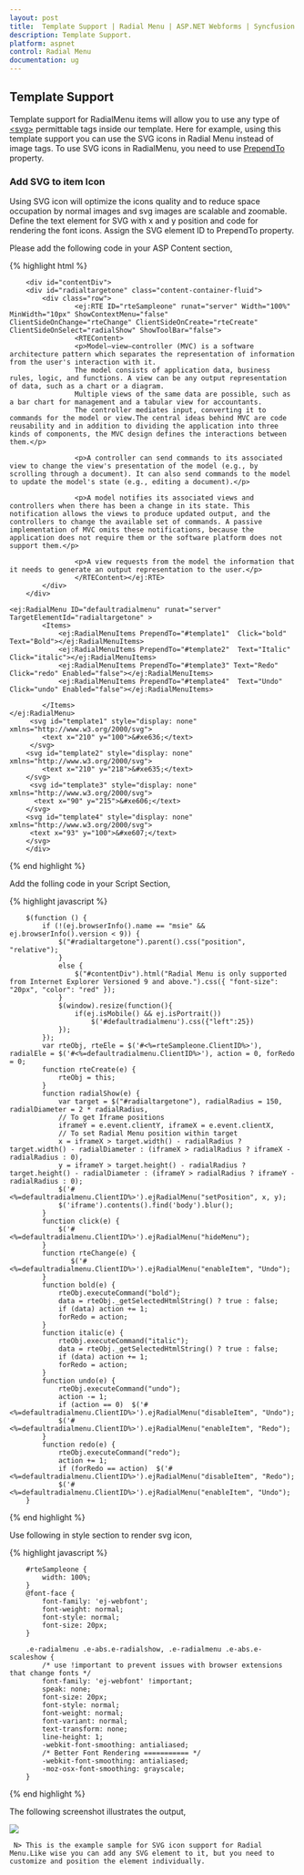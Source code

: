 ```yaml
---
layout: post
title:  Template Support | Radial Menu | ASP.NET Webforms | Syncfusion
description: Template Support.
platform: aspnet
control: Radial Menu
documentation: ug
---
```

## Template Support

 Template support for RadialMenu items will allow you to use any type of [\<svg\>](https://developer.mozilla.org/en-US/docs/Web/SVG/Element#SVG_elements) permittable tags inside our template. Here for example, using this template support you can use the SVG icons in Radial Menu instead of image tags. To use SVG icons in RadialMenu, you need to use [PrependTo](https://help.syncfusion.com/api/js/ejradialmenu#members:items-prependTo) property.

 ### Add SVG to item Icon

Using SVG icon will optimize the icons quality and to reduce space occupation by normal images and svg images are scalable and zoomable. Define the text element for SVG with x and y position and code for rendering the font icons. Assign the SVG element ID to PrependTo property.

Please add the following code in your ASP Content section,

{% highlight html %}

        <div id="contentDiv">
        <div id="radialtargetone" class="content-container-fluid">
            <div class="row">
                    <ej:RTE ID="rteSampleone" runat="server" Width="100%" MinWidth="10px" ShowContextMenu="false"  ClientSideOnChange="rteChange" ClientSideOnCreate="rteCreate" ClientSideOnSelect="radialShow" ShowToolBar="false">
                    <RTEContent>
                    <p>Model–view–controller (MVC) is a software architecture pattern which separates the representation of information from the user's interaction with it.
                    The model consists of application data, business rules, logic, and functions. A view can be any output representation of data, such as a chart or a diagram.
                    Multiple views of the same data are possible, such as a bar chart for management and a tabular view for accountants.
                    The controller mediates input, converting it to commands for the model or view.The central ideas behind MVC are code reusability and in addition to dividing the application into three kinds of components, the MVC design defines the interactions between them.</p>

                    <p>A controller can send commands to its associated view to change the view's presentation of the model (e.g., by scrolling through a document). It can also send commands to the model to update the model's state (e.g., editing a document).</p>

                    <p>A model notifies its associated views and controllers when there has been a change in its state. This notification allows the views to produce updated output, and the controllers to change the available set of commands. A passive implementation of MVC omits these notifications, because the application does not require them or the software platform does not support them.</p>
                        
                    <p>A view requests from the model the information that it needs to generate an output representation to the user.</p>
                    </RTEContent></ej:RTE>
            </div>
        </div>

    <ej:RadialMenu ID="defaultradialmenu" runat="server" TargetElementId="radialtargetone" >         
            <Items>
                <ej:RadialMenuItems PrependTo="#template1"  Click="bold" Text="Bold"></ej:RadialMenuItems>
                <ej:RadialMenuItems PrependTo="#template2"  Text="Italic" Click="italic"></ej:RadialMenuItems>
                <ej:RadialMenuItems PrependTo="#template3" Text="Redo" Click="redo" Enabled="false"></ej:RadialMenuItems>
                <ej:RadialMenuItems PrependTo="#template4"  Text="Undo" Click="undo" Enabled="false"></ej:RadialMenuItems>
            
            </Items>
    </ej:RadialMenu>
         <svg id="template1" style="display: none" xmlns="http://www.w3.org/2000/svg">
            <text x="210" y="100">&#xe636;</text>
         </svg>
        <svg id="template2" style="display: none" xmlns="http://www.w3.org/2000/svg">
            <text x="210" y="218">&#xe635;</text>
        </svg>
         <svg id="template3" style="display: none" xmlns="http://www.w3.org/2000/svg">
          <text x="90" y="215">&#xe606;</text>
        </svg>
        <svg id="template4" style="display: none" xmlns="http://www.w3.org/2000/svg">
         <text x="93" y="100">&#xe607;</text>
        </svg>
        </div>
{% end highlight %}

Add the folling code in your Script Section,

{% highlight javascript %}

        $(function () {
            if (!(ej.browserInfo().name == "msie" && ej.browserInfo().version < 9)) {
                $("#radialtargetone").parent().css("position", "relative");
                }
                else {
                    $("#contentDiv").html("Radial Menu is only supported from Internet Explorer Versioned 9 and above.").css({ "font-size": "20px", "color": "red" });
                }
				$(window).resize(function(){
					if(ej.isMobile() && ej.isPortrait())
						$('#defaultradialmenu').css({"left":25})
				});
            });
            var rteObj, rteEle = $('#<%=rteSampleone.ClientID%>'), radialEle = $('#<%=defaultradialmenu.ClientID%>'), action = 0, forRedo = 0;
            function rteCreate(e) {
                rteObj = this;
            }
            function radialShow(e) {
                var target = $("#radialtargetone"), radialRadius = 150, radialDiameter = 2 * radialRadius,
                // To get Iframe positions
                iframeY = e.event.clientY, iframeX = e.event.clientX,
                // To set Radial Menu position within target
                x = iframeX > target.width() - radialRadius ? target.width() - radialDiameter : (iframeX > radialRadius ? iframeX - radialRadius : 0),
                y = iframeY > target.height() - radialRadius ? target.height() - radialDiameter : (iframeY > radialRadius ? iframeY - radialRadius : 0);
                $('#<%=defaultradialmenu.ClientID%>').ejRadialMenu("setPosition", x, y);
				$('iframe').contents().find('body').blur();
            }
            function click(e) {
                $('#<%=defaultradialmenu.ClientID%>').ejRadialMenu("hideMenu");
            }
            function rteChange(e) {
                   $('#<%=defaultradialmenu.ClientID%>').ejRadialMenu("enableItem", "Undo");
            }
            function bold(e) {
                rteObj.executeCommand("bold");
                data = rteObj._getSelectedHtmlString() ? true : false;
                if (data) action += 1;
                forRedo = action;
            }
            function italic(e) {
                rteObj.executeCommand("italic");
                data = rteObj._getSelectedHtmlString() ? true : false;
                if (data) action += 1;
                forRedo = action;
            }
            function undo(e) {
                rteObj.executeCommand("undo");
                action -= 1;
                if (action == 0)  $('#<%=defaultradialmenu.ClientID%>').ejRadialMenu("disableItem", "Undo");
                $('#<%=defaultradialmenu.ClientID%>').ejRadialMenu("enableItem", "Redo");
            }
            function redo(e) {
                rteObj.executeCommand("redo");
                action += 1;
                if (forRedo == action)  $('#<%=defaultradialmenu.ClientID%>').ejRadialMenu("disableItem", "Redo");
                $('#<%=defaultradialmenu.ClientID%>').ejRadialMenu("enableItem", "Undo");
        }

{% end highlight %}

Use following in style section to render svg icon,

{% highlight javascript %}

  
        #rteSampleone {
            width: 100%;
        }
        @font-face {
            font-family: 'ej-webfont';
            font-weight: normal;
            font-style: normal;
            font-size: 20px;
        }

        .e-radialmenu .e-abs.e-radialshow, .e-radialmenu .e-abs.e-scaleshow {
            /* use !important to prevent issues with browser extensions that change fonts */
            font-family: 'ej-webfont' !important;
            speak: none;
            font-size: 20px;
            font-style: normal;
            font-weight: normal;
            font-variant: normal;
            text-transform: none;
            line-height: 1;
            -webkit-font-smoothing: antialiased;
            /* Better Font Rendering =========== */
            -webkit-font-smoothing: antialiased;
            -moz-osx-font-smoothing: grayscale;
        }
       
{% end highlight %}


The following screenshot illustrates the output,

![](template-support\img1.png)

     N> This is the example sample for SVG icon support for Radial Menu.Like wise you can add any SVG element to it, but you need to customize and position the element individually.
